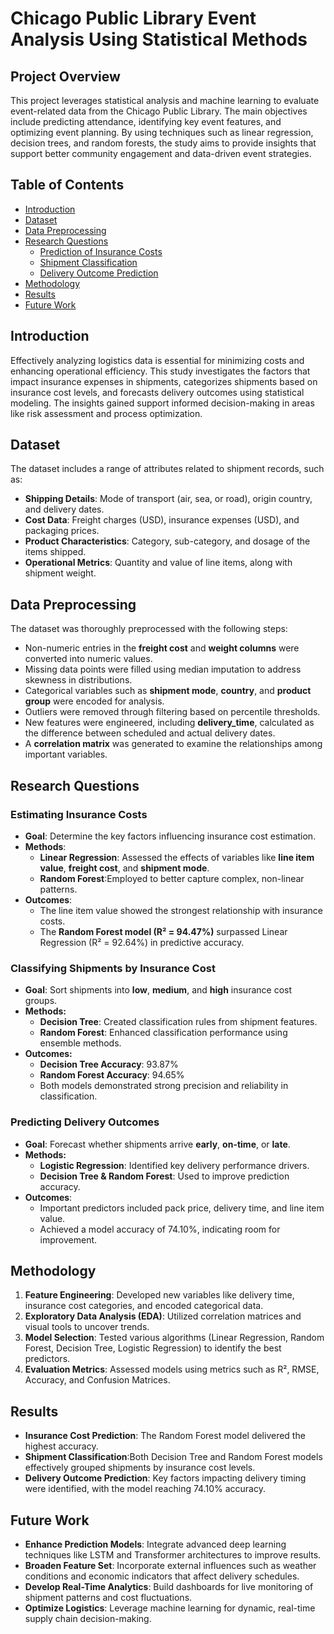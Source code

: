 # Chicago Public Library Event Analysis Using Statistical Methods

## Project Overview

This project leverages statistical analysis and machine learning to evaluate event-related data from the Chicago Public Library. The main objectives include predicting attendance, identifying key event features, and optimizing event planning. By using techniques such as linear regression, decision trees, and random forests, the study aims to provide insights that support better community engagement and data-driven event strategies.

## Table of Contents
- [Introduction](#introduction)
- [Dataset](#dataset)
- [Data Preprocessing](#data-preprocessing)
- [Research Questions](#research-questions)
  - [Prediction of Insurance Costs](#prediction-of-insurance-costs)
  - [Shipment Classification](#shipment-classification)
  - [Delivery Outcome Prediction](#delivery-outcome-prediction)
- [Methodology](#methodology)
- [Results](#results)
- [Future Work](#future-work)


## Introduction

Effectively analyzing logistics data is essential for minimizing costs and enhancing operational efficiency. This study investigates the factors that impact insurance expenses in shipments, categorizes shipments based on insurance cost levels, and forecasts delivery outcomes using statistical modeling. The insights gained support informed decision-making in areas like risk assessment and process optimization.

## Dataset

The dataset includes a range of attributes related to shipment records, such as:

- **Shipping Details**: Mode of transport (air, sea, or road), origin country, and delivery dates.
- **Cost Data**: Freight charges (USD), insurance expenses (USD), and packaging prices.
- **Product Characteristics**: Category, sub-category, and dosage of the items shipped.
- **Operational Metrics**: Quantity and value of line items, along with shipment weight.

## Data Preprocessing

The dataset was thoroughly preprocessed with the following steps:

- Non-numeric entries in the **freight cost** and **weight columns** were converted into numeric values.
- Missing data points were filled using median imputation to address skewness in distributions.
- Categorical variables such as **shipment mode**, **country**, and **product group** were encoded for analysis.
- Outliers were removed through filtering based on percentile thresholds.
- New features were engineered, including **delivery_time**, calculated as the difference between scheduled and actual delivery dates.
- A **correlation matrix** was generated to examine the relationships among important variables.

## Research Questions

### Estimating Insurance Costs

- **Goal**: Determine the key factors influencing insurance cost estimation.
- **Methods**:
  - **Linear Regression**: Assessed the effects of variables like **line item value**, **freight cost**, and **shipment mode**.
  - **Random Forest**:Employed to better capture complex, non-linear patterns.
- **Outcomes**:
  - The line item value showed the strongest relationship with insurance costs.
  - The **Random Forest model (R² = 94.47%)** surpassed Linear Regression (R² = 92.64%) in predictive accuracy.

### Classifying Shipments by Insurance Cost

- **Goal**: Sort shipments into **low**, **medium**, and **high** insurance cost groups.
- **Methods:**
  - **Decision Tree**: Created classification rules from shipment features.
  - **Random Forest**: Enhanced classification performance using ensemble methods.
- **Outcomes:**
  - **Decision Tree Accuracy**: 93.87%
  - **Random Forest Accuracy**: 94.65%
  - Both models demonstrated strong precision and reliability in classification.

### Predicting Delivery Outcomes

- **Goal**:  Forecast whether shipments arrive **early**, **on-time**, or **late**.
- **Methods:**
  - **Logistic Regression**:  Identified key delivery performance drivers.
  - **Decision Tree & Random Forest**: Used to improve prediction accuracy.
- **Outcomes**:
  - Important predictors included pack price, delivery time, and line item value.
  - Achieved a model accuracy of 74.10%, indicating room for improvement.

## Methodology

1. **Feature Engineering**: Developed new variables like delivery time, insurance cost categories, and encoded categorical data.
2. **Exploratory Data Analysis (EDA)**: Utilized correlation matrices and visual tools to uncover trends.
3. **Model Selection**: Tested various algorithms (Linear Regression, Random Forest, Decision Tree, Logistic Regression) to identify the best predictors.
4. **Evaluation Metrics**: Assessed models using metrics such as R², RMSE, Accuracy, and Confusion Matrices.

## Results

- **Insurance Cost Prediction**: The Random Forest model delivered the highest accuracy.
- **Shipment Classification**:Both Decision Tree and Random Forest models effectively grouped shipments by insurance cost levels.
- **Delivery Outcome Prediction**: Key factors impacting delivery timing were identified, with the model reaching 74.10% accuracy.

## Future Work

- **Enhance Prediction Models**: Integrate advanced deep learning techniques like LSTM and Transformer architectures to improve results.
- **Broaden Feature Set**: Incorporate external influences such as weather conditions and economic indicators that affect delivery schedules.
- **Develop Real-Time Analytics**: Build dashboards for live monitoring of shipment patterns and cost fluctuations.
- **Optimize Logistics**: Leverage machine learning for dynamic, real-time supply chain decision-making.

